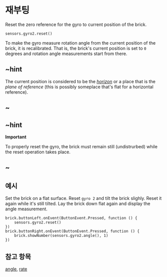 # 재부팅

Reset the zero reference for the gyro to current position of the brick.

```sig
sensors.gyro2.reset()
```

To make the gyro measure rotation angle from the current position of the brick, it is recalibrated. That is, the brick's current position is set to `0` degrees and rotation angle measurements start from there.

## ~hint

The current position is considered to be the [*horizon*](https://en.wikipedia.org/wiki/Attitude_indicator) or a place that is the *plane of reference* (this is possibly someplace that's flat for a horizontal reference).

## ~

## ~hint

**Important**

To properly reset the gyro, the brick must remain still (undistrurbed) while the reset operation takes place.

## ~

## 예시

Set the brick on a flat surface. Reset `gyro 2` and tilt the brick slighly. Reset it again while it's still tilted. Lay the brick down flat again and display the angle measurement.

```blocks
brick.buttonLeft.onEvent(ButtonEvent.Pressed, function () {
    sensors.gyro2.reset()
})
brick.buttonRight.onEvent(ButtonEvent.Pressed, function () {
    brick.showNumber(sensors.gyro2.angle(), 1)
})
```

## 참고 항목

[angle](/reference/sensors/gyro/angle), [rate](/reference/sensors/gyro/rate)